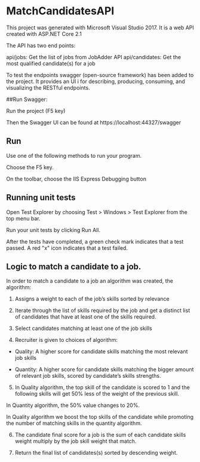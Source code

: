 # MatchCandidatesAPI

This project was generated with Microsoft Visual Studio 2017. It is a web API created with ASP.NET Core 2.1 

The API has two end points:

api/jobs: Get the list of jobs from JobAdder API
api/candidates: Get the most qualified candidate(s) for a job

To test the endpoints swagger (open-source framework) has been added to the project. 
It provides an UI i for describing, producing, consuming, and visualizing the RESTful endpoints.

##Run Swagger:

Run the project (F5 key)

Then the Swagger UI can be found at https://localhost:44327/swagger

## Run

Use one of the following methods to run your program.

Choose the F5 key.

On the toolbar, choose the IIS Express Debugging button

## Running unit tests

Open Test Explorer by choosing Test > Windows > Test Explorer from the top menu bar.

Run your unit tests by clicking Run All.

After the tests have completed, a green check mark indicates that a test passed. A red "x" icon indicates that a test failed.

## Logic to match a candidate to a job.

In order to match a candidate to a job an algorithm was created, the algorithm:

1.	Assigns a weight to each of the job’s skills sorted by relevance

2.	Iterate through the list of skills required by the job and get a distinct list of candidates that have at least one of the skills required.

3.	Select candidates matching at least one of the job skills

4.	Recruiter is given to choices of algorithm:

-  Quality:  A higher score for candidate skills matching the most relevant job skills

- Quantity: A higher score for candidate skills matching the bigger amount of relevant job skills, scored by candidate’s skills strengths.

5.	In Quality algorithm, the top skill of the candidate is scored to 1 and the following skills will get 50% less of the weight of the previous skill.

In Quantity algorithm, the 50% value changes to 20%. 

In Quality algorithm we boost the top skills of the candidate while promoting the number of matching skills in the quantity algorithm.

6.	The candidate final score for a job is the sum of each candidate skills weight multiply by the job skill weight that match.

7.	Return the final list of candidates(s) sorted by descending weight.

